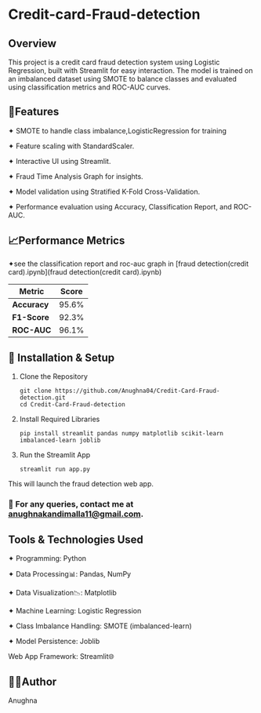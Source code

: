 # Credit-card-Fraud-detection
## Overview 

This project is a credit card fraud detection system using Logistic Regression, built with Streamlit for easy interaction. The model is trained on an imbalanced dataset using SMOTE to balance classes and evaluated using classification metrics and ROC-AUC curves.

## 📌Features

✦ SMOTE to handle class imbalance,LogisticRegression for training

✦ Feature scaling with StandardScaler.

✦ Interactive UI using Streamlit.

✦ Fraud Time Analysis Graph for insights.

✦ Model validation using Stratified K-Fold Cross-Validation.

✦ Performance evaluation using Accuracy, Classification Report, and ROC-AUC.
      
## 📈Performance Metrics

✦see the classification report and roc-auc graph in [fraud detection(credit card).ipynb](fraud detection(credit card).ipynb)

| Metric           |   Score   |
|-------------------- |  ----------- |
| **Accuracy**     |   95.6%   |
| **F1-Score**     |   92.3%   |
| **ROC-AUC**      |    96.1%   |

## 🔧 Installation & Setup

1. Clone the Repository

       git clone https://github.com/Anughna04/Credit-Card-Fraud-detection.git
       cd Credit-Card-Fraud-detection

2. Install Required Libraries

       pip install streamlit pandas numpy matplotlib scikit-learn imbalanced-learn joblib

3. Run the Streamlit App

       streamlit run app.py

This will launch the fraud detection web app.

### 📧 For any queries, contact me at [anughnakandimalla11@gmail.com](anughnakandimalla11@gmail.com).

## Tools & Technologies Used

 ✦ Programming: Python

 ✦ Data Processing📊: Pandas, NumPy

 ✦ Data Visualization📉: Matplotlib

 ✦ Machine Learning: Logistic Regression

 ✦ Class Imbalance Handling: SMOTE (imbalanced-learn)

 ✦ Model Persistence: Joblib

 Web App Framework: Streamlit🌐


## 👩‍💻Author

Anughna




